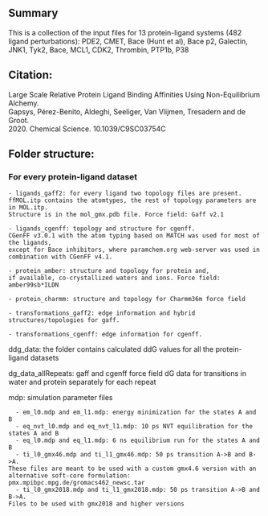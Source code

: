 
## Summary ##
This is a collection of the input files for 13 protein-ligand systems (482 ligand perturbations):
PDE2, CMET, Bace (Hunt et al), Bace p2, Galectin, JNK1, Tyk2, Bace, MCL1, CDK2, Thrombin, PTP1b, P38

## Citation: ##
  Large Scale Relative Protein Ligand Binding Affinities Using Non-Equilibrium Alchemy.  
  Gapsys, Pérez-Benito, Aldeghi, Seeliger, Van Vlijmen, Tresadern and de Groot.  
  2020. Chemical Science. 10.1039/C9SC03754C

## Folder structure: ##
   ### For every protein-ligand dataset ###
	- ligands_gaff2: for every ligand two topology files are present. 
	ffMOL.itp contains the atomtypes, the rest of topology parameters are in MOL.itp. 
	Structure is in the mol_gmx.pdb file. Force field: Gaff v2.1
	
	- ligands_cgenff: topology and structure for cgenff. 
	CGenFF v3.0.1 with the atom typing based on MATCH was used for most of the ligands, 
	except for Bace inhibitors, where paramchem.org web-server was used in combination with CGenFF v4.1.
	
	- protein_amber: structure and topology for protein and, 
	if available, co-crystallized waters and ions. Force field: amber99sb*ILDN
	
	- protein_charmm: structure and topology for Charmm36m force field
	
	- transformations_gaff2: edge information and hybrid structures/topologies for gaff.
	
	- transformations_cgenff: edge information for cgenff. 
	
  ddg_data: the folder contains calculated ddG values for all the protein-ligand datasets

  dg_data_allRepeats: gaff and cgenff force field dG data for transitions in water and protein separately for each repeat

  mdp: simulation parameter files
  ```
	- em_l0.mdp and em_l1.mdp: energy minimization for the states A and B
	- eq_nvt_l0.mdp and eq_nvt_l1.mdp: 10 ps NVT equilibration for the states A and B
	- eq_l0.mdp and eq_l1.mdp: 6 ns equilibrium run for the states A and B
	- ti_l0_gmx46.mdp and ti_l1_gmx46.mdp: 50 ps transition A->B and B->A. 
These files are meant to be used with a custom gmx4.6 version with an alternative soft-core formulation: 
pmx.mpibpc.mpg.de/gromacs462_newsc.tar
	- ti_l0_gmx2018.mdp and ti_l1_gmx2018.mdp: 50 ps transition A->B and B->A. 
Files to be used with gmx2018 and higher versions
```
